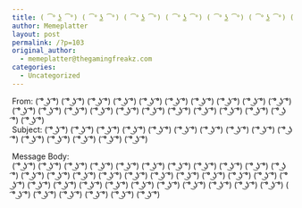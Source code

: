 ```yaml
---
title: ( ͡° ͜ʖ ͡°) ( ͡° ͜ʖ ͡°) ( ͡° ͜ʖ ͡°) ( ͡° ͜ʖ ͡°) ( ͡° ͜ʖ ͡°) ( ͡° ͜ʖ ͡°) ( ͡° ͜ʖ ͡°) ( ͡° ͜ʖ ͡°) ( ͡° ͜ʖ ͡°) ( ͡° ͜ʖ ͡°) ( ͡° ͜ʖ ͡°) ( ͡° ͜ʖ ͡°) ( ͡° ͜ʖ ͡°) ( ͡° ͜ʖ ͡°) ( ͡° ͜ʖ ͡°)
author: Memeplatter
layout: post
permalink: /?p=103
original_author:
  - memeplatter@thegamingfreakz.com
categories:
  - Uncategorized
---
```

From: ( ͡° ͜ʖ ͡°) ( ͡° ͜ʖ ͡°) ( ͡° ͜ʖ ͡°) ( ͡° ͜ʖ ͡°) ( ͡° ͜ʖ ͡°) ( ͡° ͜ʖ ͡°) ( ͡° ͜ʖ ͡°) ( ͡° ͜ʖ ͡°) ( ͡° ͜ʖ ͡°) ( ͡° ͜ʖ ͡°) ( ͡° ͜ʖ ͡°) ( ͡° ͜ʖ ͡°) ( ͡° ͜ʖ ͡°) ( ͡° ͜ʖ ͡°) ( ͡° ͜ʖ ͡°) ( ͡° ͜ʖ ͡°) ( ͡° ͜ʖ ͡°) ( ͡° ͜ʖ ͡°) ( ͡° ͜ʖ ͡°) ( ͡° ͜ʖ ͡°) ( ͡° ͜ʖ ͡°) ( ͡° ͜ʖ ͡°)  
Subject: ( ͡° ͜ʖ ͡°) ( ͡° ͜ʖ ͡°) ( ͡° ͜ʖ ͡°) ( ͡° ͜ʖ ͡°) ( ͡° ͜ʖ ͡°) ( ͡° ͜ʖ ͡°) ( ͡° ͜ʖ ͡°) ( ͡° ͜ʖ ͡°) ( ͡° ͜ʖ ͡°) ( ͡° ͜ʖ ͡°) ( ͡° ͜ʖ ͡°) ( ͡° ͜ʖ ͡°) ( ͡° ͜ʖ ͡°) ( ͡° ͜ʖ ͡°) ( ͡° ͜ʖ ͡°)

Message Body:  
( ͡° ͜ʖ ͡°) ( ͡° ͜ʖ ͡°) ( ͡° ͜ʖ ͡°) ( ͡° ͜ʖ ͡°) ( ͡° ͜ʖ ͡°) ( ͡° ͜ʖ ͡°) ( ͡° ͜ʖ ͡°) ( ͡° ͜ʖ ͡°) ( ͡° ͜ʖ ͡°) ( ͡° ͜ʖ ͡°) ( ͡° ͜ʖ ͡°) ( ͡° ͜ʖ ͡°) ( ͡° ͜ʖ ͡°) ( ͡° ͜ʖ ͡°) ( ͡° ͜ʖ ͡°) ( ͡° ͜ʖ ͡°) ( ͡° ͜ʖ ͡°) ( ͡° ͜ʖ ͡°) ( ͡° ͜ʖ ͡°) ( ͡° ͜ʖ ͡°) ( ͡° ͜ʖ ͡°) ( ͡° ͜ʖ ͡°) ( ͡° ͜ʖ ͡°) ( ͡° ͜ʖ ͡°) ( ͡° ͜ʖ ͡°) ( ͡° ͜ʖ ͡°) ( ͡° ͜ʖ ͡°) ( ͡° ͜ʖ ͡°) ( ͡° ͜ʖ ͡°) ( ͡° ͜ʖ ͡°) ( ͡° ͜ʖ ͡°) ( ͡° ͜ʖ ͡°) ( ͡° ͜ʖ ͡°) ( ͡° ͜ʖ ͡°) ( ͡° ͜ʖ ͡°) ( ͡° ͜ʖ ͡°) ( ͡° ͜ʖ ͡°) ( ͡° ͜ʖ ͡°)
